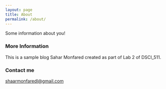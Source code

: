 ```yaml
---
layout: page
title: About
permalink: /about/
---
```


Some information about you!

### More Information

This is a sample blog Sahar Monfared created as part of Lab 2 of DSCI_511.

### Contact me

[shaarmonfaredl@gmail.com](mailto:saharmonfared@gmail..com)
